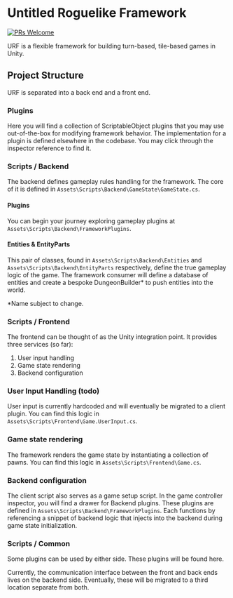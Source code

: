 # Untitled Roguelike Framework
[![PRs Welcome](https://img.shields.io/badge/PRs-welcome-brightgreen.svg?style=flat-square)](https://makeapullrequest.com)

URF is a flexible framework for building turn-based, tile-based games in Unity.

## Project Structure
URF is separated into a back end and a front end.

### Plugins
Here you will find a collection of ScriptableObject plugins that you may use out-of-the-box for modifying framework behavior. The implementation for a plugin is defined elsewhere in the codebase. You may click through the inspector reference to find it.

### Scripts / Backend
The backend defines gameplay rules handling for the framework. The core of it is defined in `Assets\Scripts\Backend\GameState\GameState.cs`.

#### Plugins
You can begin your journey exploring gameplay plugins at `Assets\Scripts\Backend\FrameworkPlugins`.

#### Entities & EntityParts
This pair of classes, found in `Assets\Scripts\Backend\Entities` and `Assets\Scripts\Backend\EntityParts` respectively, define the true gameplay logic of the game. The framework consumer will define a database of entities and create a bespoke DungeonBuilder* to push entities into the world.

*Name subject to change.

### Scripts / Frontend
The frontend can be thought of as the Unity integration point. It provides three services (so far):

1. User input handling
2. Game state rendering
3. Backend configuration

### User Input Handling (todo)
User input is currently hardcoded and will eventually be migrated to a client plugin. You can find this logic in `Assets\Scripts\Frontend\Game.UserInput.cs`.

### Game state rendering
The framework renders the game state by instantiating a collection of pawns. You can find this logic in `Assets\Scripts\Frontend\Game.cs`.

### Backend configuration
The client script also serves as a game setup script. In the game controller inspector, you will find a drawer for Backend plugins. These plugins are defined in `Assets\Scripts\Backend\FrameworkPlugins`. Each functions by referencing a snippet of backend logic that injects into the backend during game state initialization.

### Scripts / Common
Some plugins can be used by either side. These plugins will be found here.

Currently, the communication interface between the front and back ends lives on the backend side. Eventually, these will be migrated to a third location separate from both.
